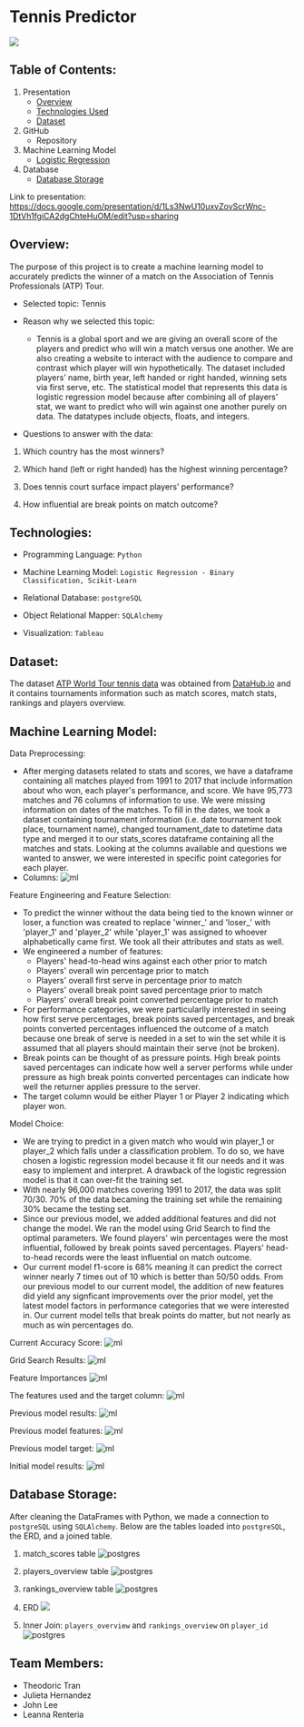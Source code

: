 # Tennis Predictor
![](/Images/tennis_readme.png)

## Table of Contents:
1. Presentation
    - [Overview](##Overview:)
    - [Technologies Used](#Technologies:)
    - [Dataset](#Dataset:)
2. GitHub
    - Repository
3. Machine Learning Model
    - [Logistic Regression](#machine-learning-model:)
4. Database
    - [Database Storage](#Database-Storage:)

Link to presentation: https://docs.google.com/presentation/d/1Ls3NwU10uxvZovScrWnc-1DtVh1fgiCA2dgChteHuOM/edit?usp=sharing


## Overview:
The purpose of this project is to create a machine learning model to accurately predicts the winner of a match on the Association of Tennis Professionals (ATP) Tour.

- Selected topic: 
Tennis 

- Reason why we selected this topic:
    - Tennis is a global sport and we are giving an overall score of the players and predict who will win a match versus one another. We are also creating a website to interact with the audience to compare and contrast which player will win hypothetically. The dataset included players’ name, birth year, left handed or right handed, winning sets via first serve, etc. The statistical model that represents this data is logistic regression model because after combining all of players' stat, we want to predict who will win against one another purely on data. The datatypes include objects, floats, and integers.

- Questions to answer with the data:
1. Which country has the most winners?

2. Which hand (left or right handed) has the highest winning percentage?

3. Does tennis court surface impact players’ performance?

4. How influential are break points on match outcome?



## Technologies:
- Programming Language: `Python`

- Machine Learning Model: `Logistic Regression - Binary Classification, Scikit-Learn`

- Relational Database: `postgreSQL` 

- Object Relational Mapper: `SQLAlchemy`

- Visualization: `Tableau`

## Dataset:

The dataset [ATP World Tour tennis data](https://datahub.io/sports-data/atp-world-tour-tennis-data#resource-match_stats_2017_unindexed) was obtained from [DataHub.io](https://datahub.io) and it contains tournaments information such as match scores, match stats, rankings and players overview.

## Machine Learning Model:

Data Preprocessing:
- After merging datasets related to stats and scores, we have a dataframe containing all matches played from 1991 to 2017 that include information about who won, each player's performance, and score. We have 95,773 matches and 76 columns of information to use. We were missing information on dates of the matches. To fill in the dates, we took a dataset containing tournament information (i.e. date tournament took place, tournament name), changed tournament_date to datetime data type and merged it to our stats_scores dataframe containing all the matches and stats. Looking at the columns available and questions we wanted to answer, we were interested in specific point categories for each player. 
- Columns: ![ml](Images/ml/columns.png)

Feature Engineering and Feature Selection:
- To predict the winner without the data being tied to the known winner or loser, a function was created to replace 'winner_' and 'loser_' with 'player_1' and 'player_2' while 'player_1' was assigned to whoever alphabetically came first. We took all their attributes and stats as well.
- We engineered a number of features: 
    - Players' head-to-head wins against each other prior to match
    - Players' overall win percentage prior to match
    - Players' overall first serve in percentage prior to match
    - Players' overall break point saved percentage prior to match
    - Players' overall break point converted percentage prior to match
- For performance categories, we were particularlly interested in seeing how first serve percentages, break points saved percentages, and break points converted percentages influenced the outcome of a match because one break of serve is needed in a set to win the set while it is assumed that all players should maintain their serve (not be broken). 
- Break points can be thought of as pressure points. High break points saved percentages can indicate how well a server performs while under pressure as high break points converted percentages can indicate how well the returner applies pressure to the server.
- The target column would be either Player 1 or Player 2 indicating which player won.

Model Choice:
- We are trying to predict in a given match who would win player_1 or player_2 which falls under a classification problem. To do so, we have chosen a logistic regression model because it fit our needs and it was easy to implement and interpret. A drawback of the logistic regression model is that it can over-fit the training set. 
- With nearly 96,000 matches covering 1991 to 2017, the data was split 70/30. 70% of the data becaming the training set while the remaining 30% became the testing set.
- Since our previous model, we added additional features and did not change the model. We ran the model using Grid Search to find the optimal parameters. We found players' win percentages were the most influential, followed by break points saved percentages. Players' head-to-head records were the least influential on match outcome.
- Our current model f1-score is 68% meaning it can predict the correct winner nearly 7 times out of 10 which is better than 50/50 odds. From our previous model to our current model, the addition of new features did yield any signficant improvements over the prior model, yet the latest model factors in performance categories that we were interested in. Our current model tells that break points do matter, but not nearly as much as win percentages do.

Current Accuracy Score:
![ml](Images/ml/recent_model_perf.png)

Grid Search Results:
![ml](Images/ml/GridSearchResults.png)

Feature Importances
![ml](Images/ml/feature_importance.png)

The features used and the target column: 
![ml](Images/ml/features_used.png)

Previous model results: 
![ml](Images/ml/ml_model_performance.png)

Previous model features:
![ml](Images/ml/ml_model_features.png)

Previous model target:
![ml](Images/ml/ml_model_target.png)

Initial model results:
![ml](Images/ml/first_model_results.png)

## Database Storage:

After cleaning the DataFrames with Python, we made a connection to `postgreSQL` using `SQLAlchemy`. Below are the tables loaded into `postgreSQL`, the ERD, and a joined table. 

1) match_scores table
![postgres](Images/postgres/1_match_scores_table.png)

2) players_overview table
![postgres](Images/postgres/2_players_overview_table.png)

3) rankings_overview table
![postgres](Images/postgres/3_rankings_overview_table.png)

4) ERD
![](Images/1_new_ERD.png)

5) Inner Join: `players_overview` and `rankings_overview` on `player_id`
![postgres](Images/postgres/4_join_players_rankings.png)

## Team Members:
- Theodoric Tran
- Julieta Hernandez
- John Lee
- Leanna Renteria